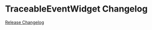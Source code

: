 # TraceableEventWidget Changelog

[Release Changelog](https://github.com/spryker-shop/traceable-event-widget/releases)
